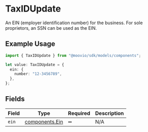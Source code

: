 # TaxIDUpdate

An EIN (employer identification number) for the business. For sole proprietors, an SSN can be used as the EIN.

## Example Usage

```typescript
import { TaxIDUpdate } from "@moovio/sdk/models/components";

let value: TaxIDUpdate = {
  ein: {
    number: "12-3456789",
  },
};
```

## Fields

| Field                                            | Type                                             | Required                                         | Description                                      |
| ------------------------------------------------ | ------------------------------------------------ | ------------------------------------------------ | ------------------------------------------------ |
| `ein`                                            | [components.Ein](../../models/components/ein.md) | :heavy_minus_sign:                               | N/A                                              |